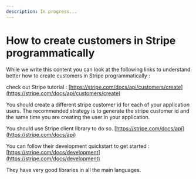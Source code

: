 ```yaml
---
description: In progress...
---
```


# How to create customers in Stripe programmatically



While we write this content you can look at the following links to understand better how to create customers in Stripe programmatically : 

check out Stripe tutorial : [https://stripe.com/docs/api/customers/create](https://stripe.com/docs/api/customers/create)

You should create a different stripe customer id for each of your application users. The recommended strategy is to generate the stripe customer id and the same time you are creating the user in your application. 

You should use Stripe client library to do so. [https://stripe.com/docs/api](https://stripe.com/docs/api)

You can follow their development quickstart to get started : [https://stripe.com/docs/development](https://stripe.com/docs/development)

They have very good libraries in all the main languages. 





